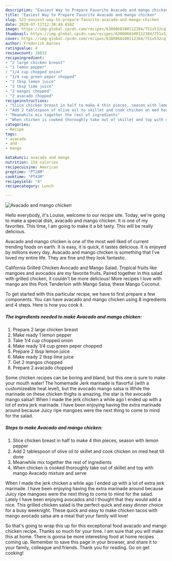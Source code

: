 ```yaml
---
description: "Easiest Way to Prepare Favorite Avacado and mango chicken"
title: "Easiest Way to Prepare Favorite Avacado and mango chicken"
slug: 523-easiest-way-to-prepare-favorite-avacado-and-mango-chicken
date: 2020-07-11T12:38:49.658Z
image: https://img-global.cpcdn.com/recipes/6380068100112384/751x532cq70/avacado-and-mango-chicken-recipe-main-photo.jpg
thumbnail: https://img-global.cpcdn.com/recipes/6380068100112384/751x532cq70/avacado-and-mango-chicken-recipe-main-photo.jpg
cover: https://img-global.cpcdn.com/recipes/6380068100112384/751x532cq70/avacado-and-mango-chicken-recipe-main-photo.jpg
author: Frederick Barnes
ratingvalue: 4
reviewcount: 38832
recipeingredient:
- "2 large chicken breast"
- "1 lemon pepper"
- "1/4 cup chopped onion"
- "1/4 cup green peper chopped"
- "2 tbsp lemon juice"
- "2 tbsp lime juice"
- "2 mangos chopped"
- "2 avacado chopped"
recipeinstructions:
- "Slice chicken breast in half to make 4 thin pieces, season with lemon pepper"
- "Add 2 tablespoon of olive oil to skillet and cook chicken on med heat till done"
- "Meanwhile mix together the rest of ingredients"
- "When chicken is cooked thoroughly take out of skillet and top with mango Avacado mixture and serve"
categories:
- Recipe
tags:
- avacado
- and
- mango

katakunci: avacado and mango 
nutrition: 154 calories
recipecuisine: American
preptime: "PT28M"
cooktime: "PT43M"
recipeyield: "4"
recipecategory: Lunch

---
```



![Avacado and mango chicken](https://img-global.cpcdn.com/recipes/6380068100112384/751x532cq70/avacado-and-mango-chicken-recipe-main-photo.jpg)

Hello everybody, it's Louise, welcome to our recipe site. Today, we're going to make a special dish, avacado and mango chicken. It is one of my favorites. This time, I am going to make it a bit tasty. This will be really delicious.

Avacado and mango chicken is one of the most well liked of current trending foods on earth. It is easy, it is quick, it tastes delicious. It is enjoyed by millions every day. Avacado and mango chicken is something that I've loved my entire life. They are fine and they look fantastic.

California Grilled Chicken Avocado and Mango Salad. Tropical fruits like mangoes and avocados are my favorite fruits. Paired together in this salad with grilled chicken, it couldn&#39;t be more delicious! More recipes I love with mango are this Pork Tenderloin with Mango Salsa, these Mango Coconut.


To get started with this particular recipe, we have to first prepare a few components. You can have avacado and mango chicken using 8 ingredients and 4 steps. Here is how you cook it.

<!--inarticleads1-->

##### The ingredients needed to make Avacado and mango chicken:

1. Prepare 2 large chicken breast
1. Make ready 1 lemon pepper
1. Take 1/4 cup chopped onion
1. Make ready 1/4 cup green peper chopped
1. Prepare 2 tbsp lemon juice
1. Make ready 2 tbsp lime juice
1. Get 2 mangos chopped
1. Prepare 2 avacado chopped


Some chicken recipes can be boring and bland, but this one is sure to make your mouth water! The homemade Jerk marinade is flavorful (with a customizeable heat level), but the avocado mango salsa is While the marinade on these chicken thighs is amazing, the star is the avocado mango salsa!! When I made the jerk chicken a while ago I ended up with a lot of extra jerk marinade. I have been enjoying having the extra marinade around because Juicy ripe mangoes were the next thing to come to mind for the salad. 

<!--inarticleads2-->

##### Steps to make Avacado and mango chicken:

1. Slice chicken breast in half to make 4 thin pieces, season with lemon pepper
1. Add 2 tablespoon of olive oil to skillet and cook chicken on med heat till done
1. Meanwhile mix together the rest of ingredients
1. When chicken is cooked thoroughly take out of skillet and top with mango Avacado mixture and serve


When I made the jerk chicken a while ago I ended up with a lot of extra jerk marinade. I have been enjoying having the extra marinade around because Juicy ripe mangoes were the next thing to come to mind for the salad. Lately I have been enjoying avocados and I thought that they would add a nice. This grilled chicken salad is the perfect quick and easy dinner choice for a busy weeknight. These quick and easy to make chicken tacos with mango avocado salsa are a meal that your family will love! 

So that's going to wrap this up for this exceptional food avacado and mango chicken recipe. Thanks so much for your time. I am sure that you will make this at home. There is gonna be more interesting food at home recipes coming up. Remember to save this page in your browser, and share it to your family, colleague and friends. Thank you for reading. Go on get cooking!
